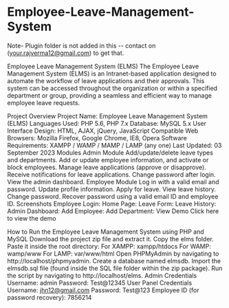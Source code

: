 # Employee-Leave-Management-System
Note- Plugin folder is not added in this -- contact on (your.rajverma12@gmail.com) to get that.

Employee Leave Management System (ELMS)
The Employee Leave Management System (ELMS) is an Intranet-based application designed to automate the workflow of leave applications and their approvals. This system can be accessed throughout the organization or within a specified department or group, providing a seamless and efficient way to manage employee leave requests.

Project Overview
Project Name: Employee Leave Management System (ELMS)
Languages Used: PHP 5.6, PHP 7.x
Database: MySQL 5.x
User Interface Design: HTML, AJAX, jQuery, JavaScript
Compatible Web Browsers: Mozilla Firefox, Google Chrome, IE8, Opera
Software Requirements: XAMPP / WAMP / MAMP / LAMP (any one)
Last Updated: 03 September 2023
Modules
Admin Module
Add/update/delete leave types and departments.
Add or update employee information, and activate or block employees.
Manage leave applications (approve or disapprove).
Receive notifications for leave applications.
Change password after login.
View the admin dashboard.
Employee Module
Log in with a valid email and password.
Update profile information.
Apply for leave.
View leave history.
Change password.
Recover password using a valid email ID and employee ID.
Screenshots
Employee Login: 
Home Page: 
Leave Form: 
Leave History: 
Admin Dashboard: 
Add Employee: 
Add Department: 
View Demo
Click here to view the demo

How to Run the Employee Leave Management System using PHP and MySQL
Download the project zip file and extract it.
Copy the elms folder.
Paste it inside the root directory:
For XAMPP: xampp/htdocs
For WAMP: wamp/www
For LAMP: var/www/html
Open PHPMyAdmin by navigating to http://localhost/phpmyadmin.
Create a database named elmsdb.
Import the elmsdb.sql file (found inside the SQL file folder within the zip package).
Run the script by navigating to http://localhost/elms.
Admin Credentials
Username: admin
Password: Test@12345
User Panel Credentials
Username: jhn12@gmail.com
Password: Test@123
Employee ID (for password recovery): 7856214

